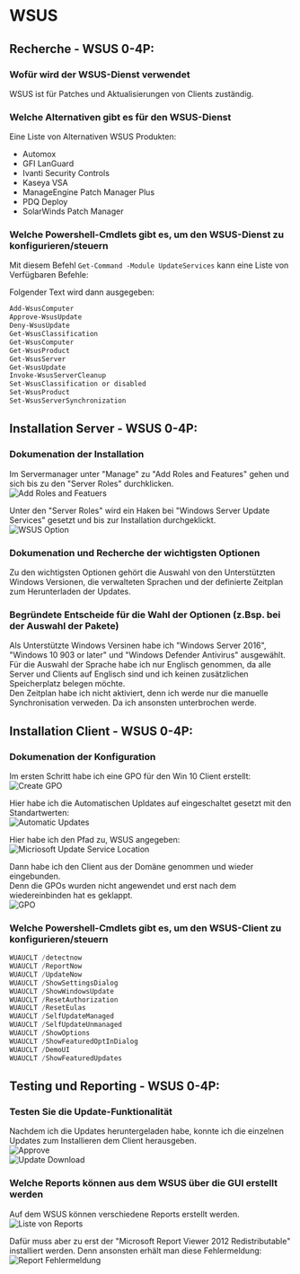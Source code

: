 # WSUS  
## Recherche - WSUS 0-4P:  
### Wofür wird der WSUS-Dienst verwendet  
WSUS ist für  Patches und Aktualisierungen von Clients zuständig.   

### Welche Alternativen gibt es für den WSUS-Dienst  
Eine Liste von Alternativen WSUS Produkten:  
* Automox  
* GFI LanGuard  
* Ivanti Security Controls  
* Kaseya VSA  
* ManageEngine Patch Manager Plus  
* PDQ Deploy  
* SolarWinds Patch Manager  

### Welche Powershell-Cmdlets gibt es, um den WSUS-Dienst zu konfigurieren/steuern  
Mit diesem Befehl `Get-Command -Module UpdateServices` kann eine Liste von Verfügbaren Befehle:  

Folgender Text wird dann ausgegeben:  
```powershell
Add-WsusComputer
Approve-WsusUpdate
Deny-WsusUpdate
Get-WsusClassification
Get-WsusComputer
Get-WsusProduct
Get-WsusServer
Get-WsusUpdate
Invoke-WsusServerCleanup
Set-WsusClassification or disabled
Set-WsusProduct
Set-WsusServerSynchronization
```
## Installation Server - WSUS 0-4P:  
### Dokumenation der Installation  
Im Servermanager unter "Manage" zu "Add Roles and Features" gehen und sich bis zu den "Server Roles" durchklicken.  
![Add Roles and Featuers](addroles.png)

Unter den "Server Roles" wird ein Haken bei "Windows Server Update Services" gesetzt und bis zur Installation durchgeklickt.  
![WSUS Option](wsus.png)

### Dokumenation und Recherche der wichtigsten Optionen  
Zu den wichtigsten Optionen gehört die Auswahl von den Unterstützten Windows Versionen, 
die verwalteten Sprachen und der definierte Zeitplan zum Herunterladen der Updates.  

### Begründete Entscheide für die Wahl der Optionen (z.Bsp. bei der Auswahl der Pakete)  
Als Unterstützte Windows Versinen habe ich "Windows Server 2016", "Windows 10 903 or later" und "Windows Defender Antivirus" ausgewählt.  
Für die Auswahl der Sprache habe ich nur Englisch genommen, da alle Server und Clients auf Englisch sind und ich keinen zusätzlichen Speicherplatz belegen möchte.  
Den Zeitplan habe ich nicht aktiviert, denn ich werde nur die manuelle Synchronisation verweden. Da ich ansonsten unterbrochen werde.  

## Installation Client - WSUS 0-4P:  
### Dokumenation der Konfiguration  
Im ersten Schritt habe ich eine GPO für den Win 10 Client erstellt:  
![Create GPO](gpo.png)  

Hier habe ich die Automatischen Upldates auf eingeschaltet gesetzt mit den Standartwerten:  
![Automatic Updates](automatic_updates.png)  

Hier habe ich den Pfad zu, WSUS angegeben:  
![Micriosoft Update Service Location](update_service_location.png)  

Dann habe ich den Client aus der Domäne genommen und wieder eingebunden.  
Denn die GPOs wurden nicht angewendet und erst nach dem wiedereinbinden hat es geklappt.  
![GPO](gpo2.png)  


### Welche Powershell-Cmdlets gibt es, um den WSUS-Client zu konfigurieren/steuern  
```powershell
WUAUCLT /detectnow  
WUAUCLT /ReportNow  
WUAUCLT /UpdateNow  
WUAUCLT /ShowSettingsDialog  
WUAUCLT /ShowWindowsUpdate  
WUAUCLT /ResetAuthorization  
WUAUCLT /ResetEulas  
WUAUCLT /SelfUpdateManaged  
WUAUCLT /SelfUpdateUnmanaged  
WUAUCLT /ShowOptions  
WUAUCLT /ShowFeaturedOptInDialog  
WUAUCLT /DemoUI  
WUAUCLT /ShowFeaturedUpdates  
```

## Testing und Reporting - WSUS 0-4P:  
### Testen Sie die Update-Funktionalität  
Nachdem ich die Updates heruntergeladen habe, konnte ich die einzelnen Updates zum Installieren dem Client herausgeben.  
![Approve](approve.png)  
![Update Download](download.png)  

### Welche Reports können aus dem WSUS über die GUI erstellt werden  
Auf dem WSUS können verschiedene Reports erstellt werden. 
![Liste von Reports](reports.png)  

Dafür muss aber zu erst der "Microsoft Report Viewer 2012 Redistributable" installiert werden. Denn ansonsten erhält man diese Fehlermeldung:  
![Report Fehlermeldung](reports2.png)  